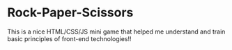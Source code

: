 # Rock-Paper-Scissors

This is a nice HTML/CSS/JS mini game that helped me understand and train basic principles of front-end technologies!!
